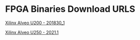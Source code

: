 FPGA Binaries Download URLS
========================

[Xilinx Alveo U200 - 201830_1](https://tech.accelize.com/cs/github_refdesigns/Xilinx_Vitis/rtl_adder_pipes_drm_c_hdk_v4.1.0.0_u200.xclbin)

[Xilinx Alveo U250 - 2021.1](https://tech.accelize.com/cs/github_refdesigns/Xilinx_Vitis/rtl_adder_pipes_drm_c_hdk_v6_xilinx_u250_gen3x16_xdma_3_1_202020_1.xclbin)
